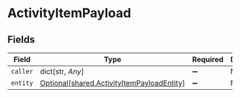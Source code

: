 # ActivityItemPayload


## Fields

| Field                                                                                              | Type                                                                                               | Required                                                                                           | Description                                                                                        |
| -------------------------------------------------------------------------------------------------- | -------------------------------------------------------------------------------------------------- | -------------------------------------------------------------------------------------------------- | -------------------------------------------------------------------------------------------------- |
| `caller`                                                                                           | dict[str, *Any*]                                                                                   | :heavy_minus_sign:                                                                                 | N/A                                                                                                |
| `entity`                                                                                           | [Optional[shared.ActivityItemPayloadEntity]](undefined/models/shared/activityitempayloadentity.md) | :heavy_minus_sign:                                                                                 | N/A                                                                                                |